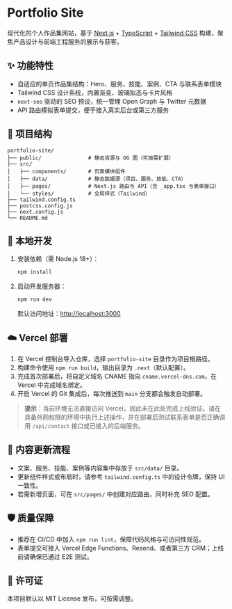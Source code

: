 # Portfolio Site

现代化的个人作品集网站，基于 [Next.js](https://nextjs.org/) + [TypeScript](https://www.typescriptlang.org/) + [Tailwind CSS](https://tailwindcss.com/) 构建，聚焦产品设计与前端工程服务的展示与获客。

## ✨ 功能特性

- 自适应的单页作品集结构：Hero、服务、技能、案例、CTA 与联系表单模块
- Tailwind CSS 设计系统，内置渐变、玻璃拟态与卡片风格
- `next-seo` 驱动的 SEO 预设，统一管理 Open Graph 与 Twitter 元数据
- API 路由模拟表单提交，便于接入真实后台或第三方服务

## 📁 项目结构

```
portfolio-site/
├── public/               # 静态资源与 OG 图（可按需扩展）
├── src/
│   ├── components/       # 页面模块组件
│   ├── data/             # 静态数据源（项目、服务、技能、CTA）
│   ├── pages/            # Next.js 路由与 API（含 _app.tsx 与表单接口）
│   └── styles/           # 全局样式（Tailwind）
├── tailwind.config.ts
├── postcss.config.js
├── next.config.js
└── README.md
```

## 🚀 本地开发

1. 安装依赖（需 Node.js 18+）：

   ```bash
   npm install
   ```

2. 启动开发服务器：

   ```bash
   npm run dev
   ```

   默认访问地址：<http://localhost:3000>

## ☁️ Vercel 部署

1. 在 Vercel 控制台导入仓库，选择 `portfolio-site` 目录作为项目根路径。
2. 构建命令使用 `npm run build`，输出目录为 `.next`（默认配置）。
3. 完成首次部署后，将自定义域名 CNAME 指向 `cname.vercel-dns.com`，在 Vercel 中完成域名绑定。
4. 开启 Vercel 的 Git 集成后，每次推送到 `main` 分支都会触发自动部署。

> **提示**：当前环境无法直接访问 Vercel，因此未在此处完成上线验证。请在具备外网权限的环境中执行上述操作，并在部署后测试联系表单是否正确调用 `/api/contact` 接口或已接入的后端服务。

## 🔄 内容更新流程

- 文案、服务、技能、案例等内容集中存放于 `src/data/` 目录。
- 更新组件样式或布局时，请参考 `tailwind.config.ts` 中的设计令牌，保持 UI 一致性。
- 若需新增页面，可在 `src/pages/` 中创建对应路由，同时补充 SEO 配置。

## 🛡️ 质量保障

- 推荐在 CI/CD 中加入 `npm run lint`，保障代码风格与可访问性规范。
- 表单提交可接入 Vercel Edge Functions、Resend、或者第三方 CRM；上线前请确保已通过 E2E 测试。

## 📄 许可证

本项目默认以 MIT License 发布，可按需调整。
